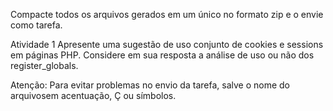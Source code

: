 Compacte todos os arquivos gerados em um único no formato zip e o envie como tarefa.

 

Atividade 1
Apresente uma sugestão de uso conjunto de cookies e sessions em páginas PHP. Considere em sua resposta a análise de uso ou não dos register_globals.

Atenção: Para evitar problemas no envio da tarefa, salve o nome do arquivosem acentuação, Ç ou símbolos.
